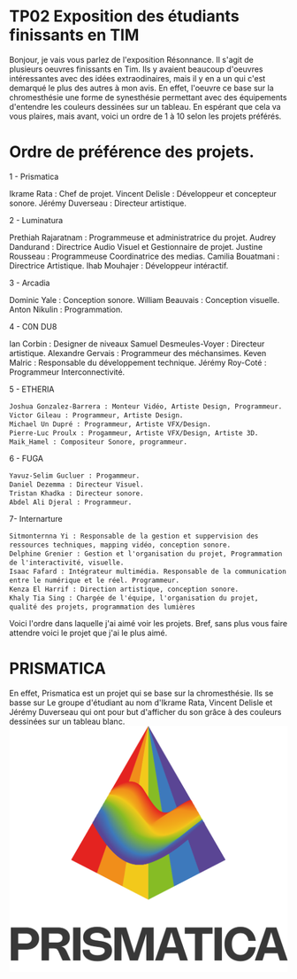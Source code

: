 # TP02 Exposition des étudiants finissants en TIM
Bonjour, je vais vous parlez de l'exposition Résonnance. Il s'agit de plusieurs oeuvres finissants en Tim. Ils y avaient beaucoup d'oeuvres intéressantes avec des idées extraodinaires, mais il y en a un qui c'est demarqué le plus des autres à mon avis.
En effet, l'oeuvre ce base sur la chromesthésie une forme de synesthésie permettant avec des équipements d'entendre les couleurs dessinées sur un tableau. En espérant que cela va vous plaires, mais avant, voici un 
ordre de 1 à 10 selon les projets préférés.

# Ordre de préférence des projets.

1 - Prismatica

   Ikrame Rata : Chef de projet.
   Vincent Delisle : Développeur et concepteur sonore. 
   Jérémy Duverseau : Directeur artistique.

2 - Luminatura

   Prethiah Rajaratnam : Programmeuse et administratrice du projet.
   Audrey Dandurand : Directrice Audio Visuel et Gestionnaire de projet.
   Justine Rousseau : Programmeuse Coordinatrice des medias.
   Camilia Bouatmani : Directrice Artistique. 
   Ihab Mouhajer : Développeur intéractif.

3 - Arcadia

   Dominic Yale : Conception sonore.
   William Beauvais : Conception visuelle.
   Anton Nikulin : Programmation.

4 - C0N DU8


   Ian Corbin : Designer de niveaux
   Samuel Desmeules-Voyer :  Directeur artistique.
   Alexandre Gervais : Programmeur des méchansimes.
   Keven Malric : Responsable du développement technique.
   Jérémy Roy-Coté : Programmeur Interconnectivité.
     
5 - ETHERIA

    Joshua Gonzalez-Barrera : Monteur Vidéo, Artiste Design, Programmeur.
    Victor Gileau : Programmeur, Artiste Design.
    Michael Un Dupré : Programmeur, Artiste VFX/Design.
    Pierre-Luc Proulx : Progammeur, Artiste VFX/Design, Artiste 3D.
    Maik_Hamel : Compositeur Sonore, programmeur.


6 - FUGA

    Yavuz-Selim Gucluer : Progammeur.
    Daniel Dezemma : Directeur Visuel.
    Tristan Khadka : Directeur sonore.
    Abdel Ali Djeral : Programmeur.

7- Internarture 

    Sitmonternna Yi : Responsable de la gestion et suppervision des ressources techniques, mapping vidéo, conception sonore.
    Delphine Grenier : Gestion et l'organisation du projet, Programmation de l'interactivité, visuelle.
    Isaac Fafard : Intégrateur multimédia. Responsable de la communication entre le numérique et le réel. Programmeur.
    Kenza El Harrif : Direction artistique, conception sonore.
    Khaly Tia Sing : Chargée de l'équipe, l'organisation du projet, qualité des projets, programmation des lumières

Voici l'ordre dans laquelle j'ai aimé voir les projets. Bref, sans plus vous faire attendre voici le projet que j'ai le plus aimé.
# PRISMATICA
 En  effet, Prismatica est un projet qui se base sur la chromesthésie. Ils se basse sur  Le groupe d'étudiant au nom d'Ikrame Rata, Vincent Delisle et Jérémy Duverseau qui ont pour but d'afficher du son
 grâce à des couleurs dessinées sur un tableau blanc. ![photo](media/Prismatica.png)

